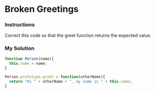 # Broken Greetings

### Instructions

Correct this code so that the greet function returns the expected value.

### My Solution

```js
function Person(name){
  this.name = name;
}

Person.prototype.greet = function(otherName){
  return "Hi " + otherName + ", my name is " + this.name;
}
```
